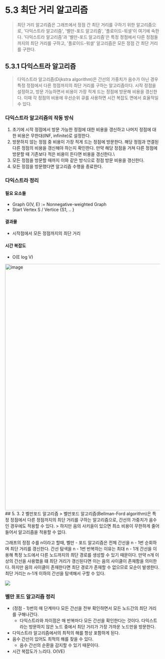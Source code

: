 # 5.3 최단 거리 알고리즘

> 최단 거리 알고리즘은 그래프에서 정점 간 최단 거리를 구하기 위한 알고리즘으로, '다익스트라 알고리즘', '벨만-포드 알고리즘', '플로이드-워셜'이 여기에 속한다.
> '다익스트라 알고리즘'과 '벨만-포드 알고리즘'은 특정 정점에서 다른 정점들까지의 최단 거리를 구하고,
> '플로이드-워셜' 알고리즘은 모든 정점 간 최단 거리를 구한다.

## 5.3.1 다익스트라 알고리즘
> 다익스트라 알고리즘(Dijkstra algorithm)은 간선의 가중치가 음수가 아닌 경우 특정 정점에서 다른 정점까지의 최단 거리를 구하는 알고리즘이다.
> 시작 정점을 설정하고, 방문 가능하면서 비용이 가장 적게 드는 정점에 방문해 비용을 갱신한다. 이때 각 정점의 비용에 우선순위 큐를 사용하면 시간 복잡도 면에서 효율적일 수 있다.

### 다익스트라 알고리즘의 작동 방식
1. 초기에 시작 정점에서 방문 가능한 정점에 대한 비용을 갱신하고 나머지 정점에 대한 비용은 무한대(INF, infinite)로 설정한다.
2. 방문하지 않는 정점 중 비용이 가장 적게 드는 정점에 방문한다. 해당 정점과 연결된 다른 정점의 비용을 갱신해야 하는지 확인한다. 만약 해당 정점을 거쳐 다른 정점에 방문할 때 기존보다 적은 비용이 든다면 비용을 갱신한다.\
3. 모든 정점을 방문할 때까지 이와 같은 방식으로 정점 방문 비용을 갱신한다.
4. 모든 정점을 방문했다면 알고리즘 수행을 종료한다.

### 다익스트라 정리

#### 필요 요소들
- Graph G(V, E) := Nonnegative-weighted Graph
- Start Vertex S / Vertice {S1, .. }

#### 결과물
- 시작점에서 모든 정점까지의 최단 거리

#### 시간 복잡도
- O(E log V)

<img width="800" alt="image" src="https://github.com/woowacourse-study/2023-cs-study/assets/22425650/5b6c0645-2071-4265-9ce1-1590cf6c6a3d">
## 5. 3. 2 벨만포드 알고리즘
> 벨만포드 알고리즘(Bellman-Ford algorithm)은 특정 정점에서 다른 정점까지의 최단 거리를 구하는 알고리즘으로, 간선의 가중치가 음수인 경우에도 적용할 수 있다.
> 하지만 음의 사키을이 있으면 최소 비용이 무한하게 줄어들어서 알고리즘을 적용할 수 없다.

그래프의 정점 수를 n이라고 할때, 벨만 - 포드 알고리즘은 전체 간선을 n - 1번 순회하며 최단 거리를 갱신한다.
간선 탐색을 n - 1번 반복하는 이유는 최대 n - 1개 간선을 이용해 특정 노드에서 다른 노드까지의 최단 경로를 생성할 수 있기 때문이다.
만약 n개 이상의 간선을 사용했을 떄 최단 거리가 갱신된다면 이는 음의 사이클이 존재함을 의미한다. 하지만 음의 사이클이 존재한다면 최단 경로가 존재할 수 없으므로 모순이 발생한다.
최단 거리는 n-1개 이하의 간선을 탐색해서 구할 수 있다.

![](https://upload.wikimedia.org/wikipedia/commons/7/77/Bellman%E2%80%93Ford_algorithm_example.gif)


### 벨만 포드 알고리즘 정리
- (정점 - 1)번의 매 단계마다 모든 간선을 전부 확인하면서 모든 노드간의 최단 거리를 구해나간다. 
	- 다익스트라와 차이점은 매 반복마다 모든 간선을 확인한다는 것이다. 다익스트라는 방문하지 않은 노드 중에서 최단 거리가 가장 가까운 노드만을 방문한다.
- 다익스트라 알고리즘에서의 최적의 해를 항상 포함하게 된다.
- 음수 간선이 있어도 최적의 해를 찾을 수 있다.
    - 음수 간선의 순환을 감지할 수 있기 때문이다.
- 시간 복잡도가 느리다. O(VE)
